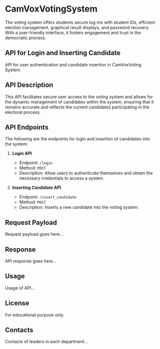 # CamVoxVotingSystem
The  voting system offers students secure log-ins with student IDs, efficient election management, graphical result displays, and password recovery. With a user-friendly interface, it fosters engagement and trust in the democratic process.

## API for Login and Inserting Candidate
API for user authentication and candidate insertion in CamVoxVoting System.

## API Description
This API facilitates secure user access to the voting system and allows for the dynamic management of candidates within the system, ensuring that it remains accurate and reflects the current candidates participating in the electoral process.

## API Endpoints
The following are the endpoints for login and insertion of candidates into the system:

1. **Login API**
   - Endpoint: `/login`
   - Method: `POST`
   - Description: Allow users to authenticate themselves and obtain the necessary credentials to access a system.

2. **Inserting Candidate API**
   - Endpoint: `/insert_candidate`
   - Method: `POST`
   - Description: Inserts a new candidate into the voting system.

## Request Payload
Request payload goes here...

## Response
API response goes here...

## Usage
Usage of API...

## License
For educational purpose only.

## Contacts
Contacts of leaders in each department...


